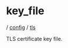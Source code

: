 # key_file

/ [config](/reference/server-config/index.md) / [tls](/reference/server-config/config/tls/index.md) 

TLS certificate key file.

